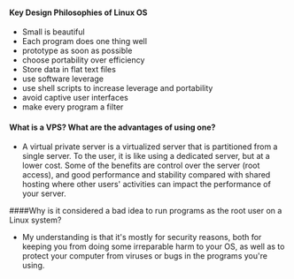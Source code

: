 #### Key Design Philosophies of Linux OS
* Small is beautiful
* Each program does one thing well
* prototype as soon as possible
* choose portability over efficiency
* Store data in flat text files
* use software leverage
* use shell scripts to increase leverage and portability
* avoid captive user interfaces
* make every program a filter

#### What is a VPS? What are the advantages of using one?
* A virtual private server is a virtualized server that is partitioned from a single server. To the user, it is like using a dedicated server, but at a lower cost. Some of the benefits are control over the server (root access), and good performance and stability compared with shared hosting where other users' activities can impact the performance of your server.

####Why is it considered a bad idea to run programs as the root user on a Linux system?
* My understanding is that it's mostly for security reasons, both for keeping you from doing some irreparable harm to your OS, as well as to protect your computer from viruses or bugs in the programs you're using. 
